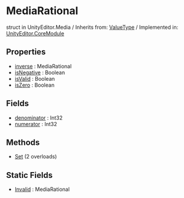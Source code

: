 # MediaRational
struct in UnityEditor.Media
 / Inherits from: <a href="https://docs.unity3d.com/6000.0/Documentation/ScriptReference/ValueType.html" target="_blank">ValueType</a> / Implemented in: <a href="https://docs.unity3d.com/6000.0/Documentation/ScriptReference/UnityEditor.CoreModule.html" target="_blank">UnityEditor.CoreModule</a>
## Properties
- <a href="https://docs.unity3d.com/6000.0/Documentation/ScriptReference/MediaRational-inverse.html" target="_blank">inverse</a> : MediaRational
- <a href="https://docs.unity3d.com/6000.0/Documentation/ScriptReference/MediaRational-isNegative.html" target="_blank">isNegative</a> : Boolean
- <a href="https://docs.unity3d.com/6000.0/Documentation/ScriptReference/MediaRational-isValid.html" target="_blank">isValid</a> : Boolean
- <a href="https://docs.unity3d.com/6000.0/Documentation/ScriptReference/MediaRational-isZero.html" target="_blank">isZero</a> : Boolean
## Fields
- <a href="https://docs.unity3d.com/6000.0/Documentation/ScriptReference/MediaRational-denominator.html" target="_blank">denominator</a> : Int32
- <a href="https://docs.unity3d.com/6000.0/Documentation/ScriptReference/MediaRational-numerator.html" target="_blank">numerator</a> : Int32
## Methods
- <a href="https://docs.unity3d.com/6000.0/Documentation/ScriptReference/MediaRational.Set.html" target="_blank">Set</a> (2 overloads)
## Static Fields
- <a href="https://docs.unity3d.com/6000.0/Documentation/ScriptReference/MediaRational-Invalid.html" target="_blank">Invalid</a> : MediaRational
